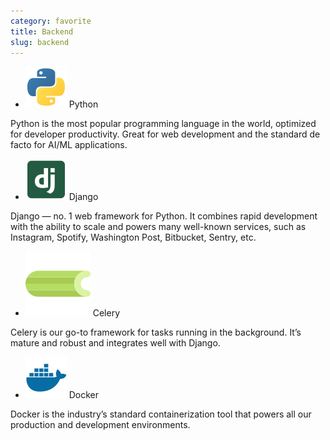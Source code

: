 ```yaml
---
category: favorite
title: Backend
slug: backend
---
```


- ![Python](logos/python.svg) Python

Python is the most popular programming language in the world, optimized for
developer productivity. Great for web development and the standard de facto
for AI/ML applications.
- ![Django](logos/django.svg) Django

Django — no. 1 web framework for Python. It combines rapid development with the
ability to scale and powers many well-known services, such as Instagram,
Spotify, Washington Post, Bitbucket, Sentry, etc.
- ![Celery](logos/celery.svg) Celery

Celery is our go-to framework for tasks running in the background. It’s mature
and robust and integrates well with Django.
- ![Docker](logos/docker.svg) Docker

Docker is the industry’s standard containerization tool that powers all our
production and development environments.
